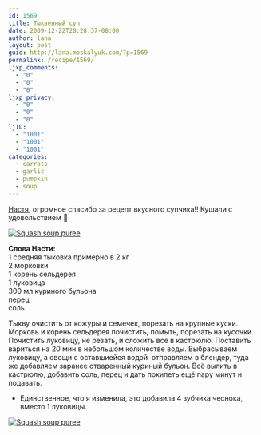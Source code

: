 ```yaml
---
id: 1569
title: Тыквенный суп
date: 2009-12-22T20:28:37-08:00
author: lana
layout: post
guid: http://lana.moskalyuk.com/?p=1569
permalink: /recipe/1569/
ljxp_comments:
  - "0"
  - "0"
  - "0"
ljxp_privacy:
  - "0"
  - "0"
  - "0"
ljID:
  - "1001"
  - "1001"
  - "1001"
categories:
  - carrots
  - garlic
  - pumpkin
  - soup
---
```

[Настя](http://d-bovary.livejournal.com/43221.html?view=490197#t490197), огромное спасибо за рецепт вкусного супчика!! Кушали с удовольствием 🙂

<a class="flickr-image alignnone" title="Squash soup puree" href="http://www.flickr.com/photos/67405678@N00/4207968880/" target="_blank"><img src="http://farm5.static.flickr.com/4049/4207968880_18d7613d79.jpg" alt="Squash soup puree" /></a>

**Слова Насти:**  
1 средняя тыковка примерно в 2 кг  
2 морковки  
1 корень сельдерея  
1 луковица  
300 мл куриного бульона  
перец  
соль

Тыкву очистить от кожуры и семечек, порезать на крупные куски. Морковь и корень сельдерея почистить, помыть, порезать на кусочки. Почистить луковицу, не резать, и сложить всё в кастрюлю. Поставить вариться на 20 мин в небольшом количестве воды. Выбрасываем луковицу, а овощи с оставшиейся водой  отправляем в блендер, туда же добавляем заранее отваренный куриный бульон. Всё вылить в кастрюлю, добавить соль, перец и дать покипеть ещё пару минут и подавать.

* Единственное, что я изменила, это добавила 4 зубчика чеснока, вместо 1 луковицы.

<a class="flickr-image alignnone" title="Squash soup puree" href="http://www.flickr.com/photos/67405678@N00/4207968554/" target="_blank"><img src="http://farm3.static.flickr.com/2505/4207968554_e7ccdf6274.jpg" alt="Squash soup puree" /></a>